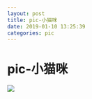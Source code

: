 ```yaml
--- 
layout: post 
title: pic-小猫咪 
date: 2019-01-10 13:25:39 
categories: pic 
---
```

# pic-小猫咪
![](https://cdn.jsdelivr.net/gh/nber1994/fu0k@master/uPic/20190110132523475_968684040.png)
